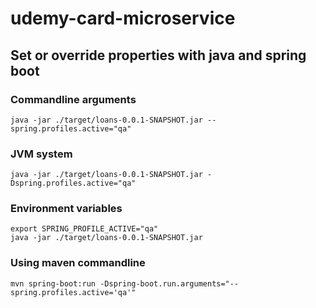 # udemy-card-microservice

## Set or override properties with java and spring boot

### Commandline arguments
```shell
java -jar ./target/loans-0.0.1-SNAPSHOT.jar --spring.profiles.active="qa"
```

### JVM system
```shell
java -jar ./target/loans-0.0.1-SNAPSHOT.jar -Dspring.profiles.active="qa"
```

### Environment variables
```shell
export SPRING_PROFILE_ACTIVE="qa"
java -jar ./target/loans-0.0.1-SNAPSHOT.jar
```

### Using maven commandline
```shell
mvn spring-boot:run -Dspring-boot.run.arguments="--spring.profiles.active='qa'"
```
